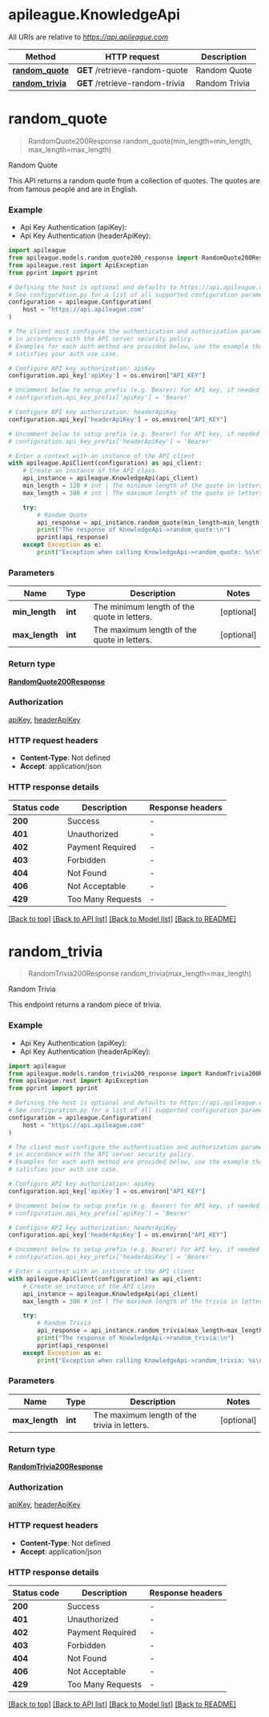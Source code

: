 # apileague.KnowledgeApi

All URIs are relative to *https://api.apileague.com*

Method | HTTP request | Description
------------- | ------------- | -------------
[**random_quote**](KnowledgeApi.md#random_quote) | **GET** /retrieve-random-quote | Random Quote
[**random_trivia**](KnowledgeApi.md#random_trivia) | **GET** /retrieve-random-trivia | Random Trivia


# **random_quote**
> RandomQuote200Response random_quote(min_length=min_length, max_length=max_length)

Random Quote

This API returns a random quote from a collection of quotes. The quotes are from famous people and are in English.

### Example

* Api Key Authentication (apiKey):
* Api Key Authentication (headerApiKey):

```python
import apileague
from apileague.models.random_quote200_response import RandomQuote200Response
from apileague.rest import ApiException
from pprint import pprint

# Defining the host is optional and defaults to https://api.apileague.com
# See configuration.py for a list of all supported configuration parameters.
configuration = apileague.Configuration(
    host = "https://api.apileague.com"
)

# The client must configure the authentication and authorization parameters
# in accordance with the API server security policy.
# Examples for each auth method are provided below, use the example that
# satisfies your auth use case.

# Configure API key authorization: apiKey
configuration.api_key['apiKey'] = os.environ["API_KEY"]

# Uncomment below to setup prefix (e.g. Bearer) for API key, if needed
# configuration.api_key_prefix['apiKey'] = 'Bearer'

# Configure API key authorization: headerApiKey
configuration.api_key['headerApiKey'] = os.environ["API_KEY"]

# Uncomment below to setup prefix (e.g. Bearer) for API key, if needed
# configuration.api_key_prefix['headerApiKey'] = 'Bearer'

# Enter a context with an instance of the API client
with apileague.ApiClient(configuration) as api_client:
    # Create an instance of the API class
    api_instance = apileague.KnowledgeApi(api_client)
    min_length = 120 # int | The minimum length of the quote in letters. (optional)
    max_length = 300 # int | The maximum length of the quote in letters. (optional)

    try:
        # Random Quote
        api_response = api_instance.random_quote(min_length=min_length, max_length=max_length)
        print("The response of KnowledgeApi->random_quote:\n")
        pprint(api_response)
    except Exception as e:
        print("Exception when calling KnowledgeApi->random_quote: %s\n" % e)
```



### Parameters


Name | Type | Description  | Notes
------------- | ------------- | ------------- | -------------
 **min_length** | **int**| The minimum length of the quote in letters. | [optional] 
 **max_length** | **int**| The maximum length of the quote in letters. | [optional] 

### Return type

[**RandomQuote200Response**](RandomQuote200Response.md)

### Authorization

[apiKey](../README.md#apiKey), [headerApiKey](../README.md#headerApiKey)

### HTTP request headers

 - **Content-Type**: Not defined
 - **Accept**: application/json

### HTTP response details

| Status code | Description | Response headers |
|-------------|-------------|------------------|
**200** | Success |  -  |
**401** | Unauthorized |  -  |
**402** | Payment Required |  -  |
**403** | Forbidden |  -  |
**404** | Not Found |  -  |
**406** | Not Acceptable |  -  |
**429** | Too Many Requests |  -  |

[[Back to top]](#) [[Back to API list]](../README.md#documentation-for-api-endpoints) [[Back to Model list]](../README.md#documentation-for-models) [[Back to README]](../README.md)

# **random_trivia**
> RandomTrivia200Response random_trivia(max_length=max_length)

Random Trivia

This endpoint returns a random piece of trivia.

### Example

* Api Key Authentication (apiKey):
* Api Key Authentication (headerApiKey):

```python
import apileague
from apileague.models.random_trivia200_response import RandomTrivia200Response
from apileague.rest import ApiException
from pprint import pprint

# Defining the host is optional and defaults to https://api.apileague.com
# See configuration.py for a list of all supported configuration parameters.
configuration = apileague.Configuration(
    host = "https://api.apileague.com"
)

# The client must configure the authentication and authorization parameters
# in accordance with the API server security policy.
# Examples for each auth method are provided below, use the example that
# satisfies your auth use case.

# Configure API key authorization: apiKey
configuration.api_key['apiKey'] = os.environ["API_KEY"]

# Uncomment below to setup prefix (e.g. Bearer) for API key, if needed
# configuration.api_key_prefix['apiKey'] = 'Bearer'

# Configure API key authorization: headerApiKey
configuration.api_key['headerApiKey'] = os.environ["API_KEY"]

# Uncomment below to setup prefix (e.g. Bearer) for API key, if needed
# configuration.api_key_prefix['headerApiKey'] = 'Bearer'

# Enter a context with an instance of the API client
with apileague.ApiClient(configuration) as api_client:
    # Create an instance of the API class
    api_instance = apileague.KnowledgeApi(api_client)
    max_length = 300 # int | The maximum length of the trivia in letters. (optional)

    try:
        # Random Trivia
        api_response = api_instance.random_trivia(max_length=max_length)
        print("The response of KnowledgeApi->random_trivia:\n")
        pprint(api_response)
    except Exception as e:
        print("Exception when calling KnowledgeApi->random_trivia: %s\n" % e)
```



### Parameters


Name | Type | Description  | Notes
------------- | ------------- | ------------- | -------------
 **max_length** | **int**| The maximum length of the trivia in letters. | [optional] 

### Return type

[**RandomTrivia200Response**](RandomTrivia200Response.md)

### Authorization

[apiKey](../README.md#apiKey), [headerApiKey](../README.md#headerApiKey)

### HTTP request headers

 - **Content-Type**: Not defined
 - **Accept**: application/json

### HTTP response details

| Status code | Description | Response headers |
|-------------|-------------|------------------|
**200** | Success |  -  |
**401** | Unauthorized |  -  |
**402** | Payment Required |  -  |
**403** | Forbidden |  -  |
**404** | Not Found |  -  |
**406** | Not Acceptable |  -  |
**429** | Too Many Requests |  -  |

[[Back to top]](#) [[Back to API list]](../README.md#documentation-for-api-endpoints) [[Back to Model list]](../README.md#documentation-for-models) [[Back to README]](../README.md)

